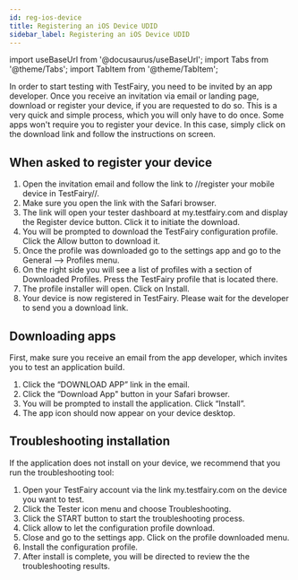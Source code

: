 ```yaml
---
id: reg-ios-device
title: Registering an iOS Device UDID
sidebar_label: Registering an iOS Device UDID
---
```


import useBaseUrl from '@docusaurus/useBaseUrl';
import Tabs from '@theme/Tabs';
import TabItem from '@theme/TabItem';

In order to start testing with TestFairy, you need to be invited by an app developer. Once you receive an invitation via email or landing page, download or register your device, if you are requested to do so. This is a very quick and simple process, which you will only have to do once. Some apps won't require you to register your device. In this case, simply click on the download link and follow the instructions on screen.

## When asked to register your device
1. Open the invitation email and follow the link to //register your mobile device in TestFairy//.
2. Make sure you open the link with the Safari browser.
3. The link will open your tester dashboard at my.testfairy.com and display the Register device button. Click it to initiate the download.
4. You will be prompted to download the TestFairy configuration profile. Click the Allow button to download it.
5. Once the profile was downloaded go to the settings app and go to the General --> Profiles menu.
6. On the right side you will see a list of profiles with a section of Downloaded Profiles. Press the TestFairy profile that is located there.
7. The profile installer will open. Click on Install.
8. Your device is now registered in TestFairy. Please wait for the developer to send you a download link.

## Downloading apps
First, make sure you receive an email from the app developer, which invites you to test an application build.

1. Click the “DOWNLOAD APP” link in the email.
2. Click the “Download App" button in your Safari browser.
3. You will be prompted to install the application. Click “Install”.
4. The app icon should now appear on your device desktop.

## Troubleshooting installation
If the application does not install on your device, we recommend that you run the troubleshooting tool:

1. Open your TestFairy account via the link my.testfairy.com on the device you want to test.
2. Click the Tester icon  menu and choose Troubleshooting.
3. Click the START button to start the troubleshooting process.
4. Click allow to let the configuration profile download.
5. Close and go to the settings app. Click on the profile downloaded menu.
6. Install the configuration profile.
7. After install is complete, you will be directed to review the the troubleshooting results.